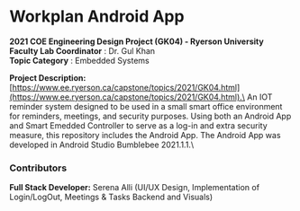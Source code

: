 # Workplan Android App

**2021 COE Engineering Design Project (GK04) - Ryerson University**\
**Faculty Lab Coordinator** : Dr. Gul Khan\
**Topic Category** : Embedded Systems

**Project Description:** [https://www.ee.ryerson.ca/capstone/topics/2021/GK04.html](https://www.ee.ryerson.ca/capstone/topics/2021/GK04.html).\
An IOT reminder system designed to be used in a small smart office environment for reminders, meetings, and security purposes. Using both an Android App and Smart Emedded Controller to serve as a log-in and extra security measure, this repository includes the Android App. The Android App was developed in Android Studio Bumblebee 2021.1.1.\

### Contributors
**Full Stack Developer:** Serena Alli (UI/UX Design, Implementation of Login/LogOut, Meetings & Tasks Backend and Visuals)
